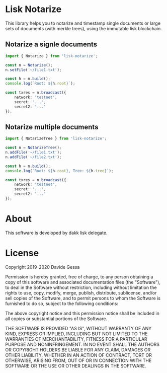 # Lisk Notarize
This library helps you to notarize and timestamp single documents or large sets of documents (with merkle trees), using the immutable lisk blockchain.

## Notarize a signle documents

```typescript
import { Notarize } from 'lisk-notarize';

const n = Notarize();
n.setFile('~/file1.txt');

const h = n.build();
console.log(`Root: ${h.root}`);

const txres = n.broadcast({
    network: 'testnet',
    secret: '...',
    secret2: '...'
});
```

## Notarize multiple documents

```typescript
import { NotarizeTree } from 'lisk-notarize';

const n = NotarizeTree();
n.addFile('~/file1.txt');
n.addFile('~/file2.txt');

const h = n.build();
console.log(`Root: ${h.root}, Tree: ${h.tree}`);

const txres = n.broadcast({
    network: 'testnet',
    secret: '...',
    secret2: '...'
});
```

# About
This software is developed by dakk lisk delegate.

# License
Copyright 2019-2020 Davide Gessa

Permission is hereby granted, free of charge, to any person obtaining a copy of this software and associated documentation files (the "Software"), to deal in the Software without restriction, including without limitation the rights to use, copy, modify, merge, publish, distribute, sublicense, and/or sell copies of the Software, and to permit persons to whom the Software is furnished to do so, subject to the following conditions:

The above copyright notice and this permission notice shall be included in all copies or substantial portions of the Software.

THE SOFTWARE IS PROVIDED "AS IS", WITHOUT WARRANTY OF ANY KIND, EXPRESS OR IMPLIED, INCLUDING BUT NOT LIMITED TO THE WARRANTIES OF MERCHANTABILITY, FITNESS FOR A PARTICULAR PURPOSE AND NONINFRINGEMENT. IN NO EVENT SHALL THE AUTHORS OR COPYRIGHT HOLDERS BE LIABLE FOR ANY CLAIM, DAMAGES OR OTHER LIABILITY, WHETHER IN AN ACTION OF CONTRACT, TORT OR OTHERWISE, ARISING FROM, OUT OF OR IN CONNECTION WITH THE SOFTWARE OR THE USE OR OTHER DEALINGS IN THE SOFTWARE.